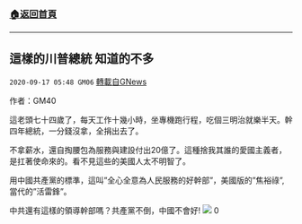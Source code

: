 ###  [:house:返回首頁](https://github.com/ourhimalayas/txt)
---

## 這樣的川普總統 知道的不多
`2020-09-17 05:48 GM06` [轉載自GNews](https://gnews.org/zh-hant/363153/)

作者：GM40

這老頭七十四歲了，每天工作十幾小時，坐專機跑行程，吃個三明治就樂半天。幹四年總統，一分錢沒拿，全捐出去了。

 不拿薪水，還自掏腰包為服務與建設付出20億了。這種捨我其誰的愛國主義者，是扛著使命來的。看不見這些的美國人太不明智了。

用中國共產黨的標準，這叫”全心全意為人民服務的好幹部”，美國版的”焦裕祿”, 當代的”活雷鋒”。

中共還有這樣的領導幹部嗎？共產黨不倒，中國不會好!
![](https://s3.amazonaws.com/gnews-media-offload/wp-content/uploads/2020/09/17054452/%E5%B7%9D%E6%99%AE.jpg)
0
